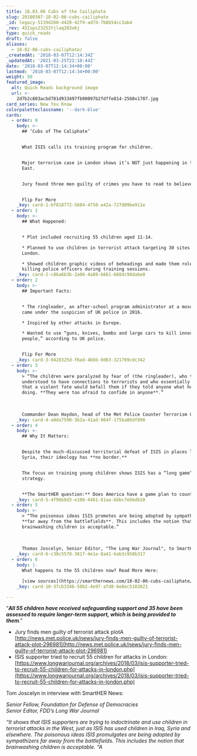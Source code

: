 ```yaml
---
title: 18.03.06 Cubs of the Cailiphate
slug: 20180307-18-02-06-cubs-cailiphate
_id: legacy-5139d260-4420-42f9-ad7d-7b8b54cc3ab4
_rev: 45Isps23253Yjlaq283xKj
type: quick_reads
draft: false
aliases:
  - 18-02-06-cubs-cailiphate/
_createdAt: '2018-03-07T12:14:34Z'
_updatedAt: '2021-03-25T22:10:44Z'
date: '2018-03-07T12:14:34+00:00'
lastmod: '2018-03-07T12:14:34+00:00'
weight: 50
featured_image:
  alt: Quick Reads background image
  url: >-
    2d7b2c803acbd781d933497fb90097b2fdffe814-2560x1707.jpg
card_series: Now You Know
colorpaletteclassname: '--dark-blue'
cards:
  - order: 0
    body: >-
      ## ‘Cubs of The Caliphate’


      What ISIS calls its training program for children.


      Major terrorism case in London shows it’s NOT just happening in the Middle
      East.


      Jury found three men guilty of crimes you have to read to believe.


      Flip For More
    _key: card-1-bf818772-5604-4750-a42a-727d09be911e
  - order: 1
    body: >-
      ## What Happened:


      * Plot included recruiting 55 children aged 11-14.

      * Planned to use children in terrorist attack targeting 30 sites across
      London.

      * Showed children graphic videos of beheadings and made them role play
      killing police officers during training sessions.
    _key: card-2-c86a6b3b-2a06-4a89-b661-6604c90dabe0
  - order: 2
    body: >-
      ## Important Facts:


      * The ringleader, an after-school program administrator at a mosque, first
      came under the suspicion of UK police in 2016.

      * Inspired by other attacks in Europe.

      * Wanted to use “guns, knives, bombs and large cars to kill innocent
      people,” according to UK police.


      Flip For More
    _key: card-3-9428325d-f6ad-4bbb-9d63-321769cdc342
  - order: 3
    body: >-
      > “The children were paralyzed by fear of (the ringleader), who they
      understood to have connections to terrorists and who essentially told them
      that a violent fate would befall them if they told anyone what he was
      doing. **They were too afraid to confide in anyone**.”  
        
        
        
      Commander Dean Haydon, head of the Met Police Counter Terrorism Command
    _key: card-4-a0da7590-3b2a-41ad-964f-175ba86df890
  - order: 4
    body: >-
      ## Why It Matters:


      Despite the much-discussed territorial defeat of ISIS in places like
      Syria, their ideology has **no border.**


      The focus on training young children shows ISIS has a “long game”
      strategy.


      **The SmartHER question:** Does America have a game plan to counter it?
    _key: card-5-4f96b8d3-e106-4461-81aa-bbbc7ebbdb10
  - order: 5
    body: >-
      > “The poisonous ideas ISIS promotes are being adopted by sympathizers
      **far away from the battlefields**. This includes the notion that
      brainwashing children is acceptable.”  
        
        
        
      Thomas Joscelyn, Senior Editor, "The Long War Journal", to SmartHER News
    _key: card-6-c30c5570-3817-4e1e-8a41-6ab3c950b317
  - order: 6
    body: |-
      What happens to the 55 children now? Read More Here:

      [view sources](https://smarthernews.com/18-02-06-cubs-cailiphate/)
    _key: card-10-37cb3346-50b2-4e97-afd8-6e8ec5103821

---
```

“**_All 55 children have received safeguarding support and 35 have been assessed to require longer-term support, which is being provided to them_**.”

* Jury finds men guilty of terrorist attack plotA [http://news.met.police.uk/news/jury-finds-men-guilty-of-terrorist-attack-plot-296981](http://news.met.police.uk/news/jury-finds-men-guilty-of-terrorist-attack-plot-296981)
* ISIS supporter tried to recruit 55 children for attacks in London: [https://www.longwarjournal.org/archives/2018/03/isis-supporter-tried-to-recruit-55-children-for-attacks-in-london.php](https://www.longwarjournal.org/archives/2018/03/isis-supporter-tried-to-recruit-55-children-for-attacks-in-london.php)

Tom Joscelyn in interview with SmartHER News:

_Senior Fellow, Foundation for Defense of Democracies_  
_Senior Editor, FDD’s Long War Journal_

_“It shows that ISIS supporters are trying to indoctrinate and use children in terrorist attacks in the West, just as ISIS has used children in Iraq, Syria and elsewhere. The poisonous ideas ISIS promulgates are being adopted by sympathizers far away from the battlefields. This includes the notion that brainwashing children is acceptable. “A_